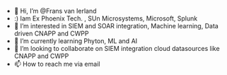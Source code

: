 - 👋 Hi, I’m @Frans van Ierland
- :) Iam Ex Phoenix Tech. , SUn Microsystems, Microsoft, Splunk 
- 👀 I’m interested in SIEM and SOAR integration, Machine learning, Data driven CNAPP and CWPP
- 🌱 I’m currently learning Phyton, ML and AI 
- 💞️ I’m looking to collaborate on SIEM integration cloud datasources like  CNAPP and CWPP
- 📫 How to reach me via email 

<!---
FransVI66/FransVI66 is a ✨ special ✨ repository because its `README.md` (this file) appears on your GitHub profile.
You can click the Preview link to take a look at your changes.
--->
